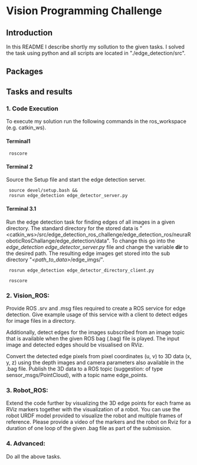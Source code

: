 # Vision Programming Challenge
 
## Introduction
In this README I describe shortly my sollution to the given tasks. I solved the task using python and all scripts are located in "./edge_detection/src".
## Packages

## Tasks and results
### 1. Code Execution
To execute my solution run the following commands in the ros_workspace (e.g. catkin_ws). 
#### Terminal1
```console
 roscore
```
#### Terminal 2
Source the Setup file and start the edge detection server. 
```console
 source devel/setup.bash &&
 rosrun edge_detection edge_detector_server.py
```
#### Terminal 3.1
Run the edge detection task for finding edges of all images in a given directory.
The standard directory for the stored data is "&lt;catkin_ws&gt;/src/edge_detection_ros_challenge/edge_detection_ros/neuraRoboticRosChallange/edge_detection/data". To change this go into the <em>edge_detection edge_detector_server.py</em> file and change the variable <strong>dir</strong> to the desired path.
The resulting edge images get stored into the sub directory "<em>&lt;path_to_data&gt;</em>/edge_imgs/".
```console
 rosrun edge_detection edge_detector_directory_client.py
```

```console
 roscore
```


### 2. Vision_ROS: 
Provide ROS .srv and .msg files required to create a ROS service for edge detection. Give example usage of this service with a client to detect edges for image files in a directory.

Additionally, detect edges for the images subscribed from an image topic that is available when the given ROS bag (.bag) file is played. The input image and detected edges should be visualised on RViz.

Convert the detected edge pixels from pixel coordinates (u, v) to 3D data (x, y, z) using the depth images and camera parameters also available in the .bag file. Publish the 3D data to a ROS topic (suggestion: of type sensor_msgs/PointCloud), with a topic name edge_points.

### 3. Robot_ROS: 
Extend the code further by visualizing the 3D edge points for each frame as RViz markers together with the visualization of a robot. You can use the robot URDF model provided to visualize the robot and multiple frames of reference. Please provide a video of the markers and the robot on Rviz for a duration of one loop of the given .bag file as part of the submission.

### 4. Advanced: 
Do all the above tasks.

